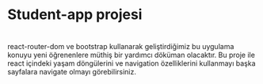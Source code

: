 # <h1>Student-app projesi<h1>

react-router-dom ve bootstrap kullanarak geliştirdiğimiz bu uygulama konuyu yeni öğrenenlere müthiş
bir yardımcı döküman olacaktır. Bu proje ile react içindeki yaşam döngülerini ve navigation özelliklerini kullanmayı 
başka sayfalara navigate olmayı görebilirsiniz.
